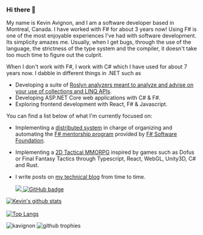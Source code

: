 ### Hi there 👋

My name is Kevin Avignon, and I am a software developer based in Montreal, Canada. I have worked with F# for about 3 years now! Using F# is one of the most enjoyable experiences I've had with software development. Its simplicity amazes me. Usually, when I get bugs, through the use of the language, the strictness of the type system and the compiler, it doesn't take too much time to figure out the culprit. 

When I don't work with F#, I work with C# which I have used for about 7 years now. I dabble in different things in .NET such as 
- Developing a suite of [Roslyn analyzers meant to analyze and advise on your use of collections and LINQ APIs](https://github.com/hypertherm/DotNet.SystemCollections.Analyzers).
- Developing ASP.NET Core web applications with C# & F#.
- Exploring frontend development with React, F# & Javascript.

You can find a list below of what I'm currently focused on:
- Implementing a [distributed system](https://github.com/Kavignon/FSSF-Mentorship-Planner) in charge of organizing and automating the [F# mentorship program](https://fsharp.org/mentorship/) provided by [F# Software Foundation](https://foundation.fsharp.org/).
- Implementing a [2D Tactical MMORPG](https://github.com/Soul-Tactics) inspired by games such as Dofus or Final Fantasy Tactics through Typescript, React, WebGL, Unity3D, C# and Rust.
- I write posts on [my technical blog](https://kevinavignon.com/) from time to time.

  <a href="http://twitter.com/kavignon">
    <img src="https://img.shields.io/twitter/follow/kavignon?label=Twitter&logo=twitter&style=for-the-badge" />
  </a>
  <a href="https://github.com/kavignon?tab=followers">
    <img src="https://img.shields.io/github/followers/kavignon?label=Followers&logo=GitHub&style=for-the-badge" alt="GitHub badge" />
  </a>

[![Kevin's github stats](https://github-readme-stats.vercel.app/api?username=kavignon&count_private=true&theme=dark&show_icons=true&include_all_commits=true)](https://github.com/kavignon)
</br>
</br>
[![Top Langs](https://github-readme-stats.vercel.app/api/top-langs/?username=kavignon&hide=elixir,glsl,css&layout=compact&theme=dark&langs_count=2)](https://github.com/kavignon/)

<img src="https://github-readme-streak-stats.herokuapp.com/?user=kavignon&theme=prussian" alt="kavignon" />
<img alig src="https://github-profile-trophy.vercel.app/?username=kavignon&margin-w=8&column=4&theme=darkhub&no-frame=true" alt="github trophies" />
